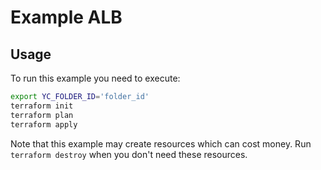 # Example ALB

## Usage

To run this example you need to execute:

```bash
export YC_FOLDER_ID='folder_id'
terraform init
terraform plan
terraform apply
```

Note that this example may create resources which can cost money. Run `terraform destroy` when you don't need these resources.
